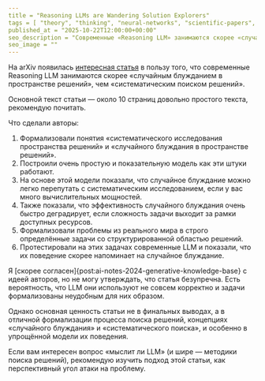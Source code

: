 ```yaml
---
title = "Reasoning LLMs are Wandering Solution Explorers"
tags = [ "theory", "thinking", "neural-networks", "scientific-papers", "science"]
published_at = "2025-10-22T12:00:00+00:00"
seo_description = "Современные «Reasoning LLM» занимаются скорее «случайным блужданием в пространстве решений», чем «систематическим поиском решений»."
seo_image = ""
---
```


На arXiv появилась [интересная статья](https://arxiv.org/abs/2505.20296) в пользу того, что современные Reasoning LLM занимаются скорее «случайным блужданием в пространстве решений», чем «систематическим поиском решений».

Основной текст статьи — около 10 страниц довольно простого текста, рекомендую почитать.

Что сделали авторы:

1. Формализовали понятия «систематического исследования пространства решений» и «случайного блуждания в пространстве решений».
2. Построили очень простую и показательную модель как эти штуки работают.
3. На основе этой модели показали, что случайное блуждание можно легко перепутать с систематическим исследованием, если у вас много вычислительных мощностей.
4. Также показали, что эффективность случайного блуждания очень быстро деградирует, если сложность задачи выходит за рамки доступных ресурсов.
5. Формализовали проблемы из реального мира в строго определённые задачи со структурированной областью решений.
6. Протестировали на этих задачах современные LLM и показали, что их поведение скорее напоминает на случайное блуждание.

Я [скорее согласен]{post:ai-notes-2024-generative-knowledge-base} с идеей авторов, но не могу утверждать, что статья безупречна. Есть вероятность, что LLM они используют не совсем корректно и задачи формализованы неудобным для них образом.

Однако основная ценность статьи не в финальных выводах, а в отличной формализации процесса поиска решений, концепциях «случайного блуждания» и «систематического поиска», и особенно в упрощённой модели их поведения.

Если вам интересен вопрос «мыслит ли LLM» (и шире — методики поиска решений), рекомендую изучить подход этой статьи, как перспективный угол атаки на проблему.
